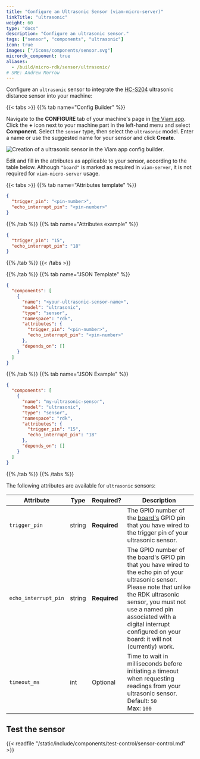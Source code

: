 ```yaml
---
title: "Configure an Ultrasonic Sensor (viam-micro-server)"
linkTitle: "ultrasonic"
weight: 60
type: "docs"
description: "Configure an ultrasonic sensor."
tags: ["sensor", "components", "ultrasonic"]
icon: true
images: ["/icons/components/sensor.svg"]
micrordk_component: true
aliases:
  - /build/micro-rdk/sensor/ultrasonic/
# SME: Andrew Morrow
---
```


Configure an `ultrasonic` sensor to integrate the [HC-S204](https://www.sparkfun.com/products/15569) ultrasonic distance sensor into your machine:

{{< tabs >}}
{{% tab name="Config Builder" %}}

Navigate to the **CONFIGURE** tab of your machine's page in [the Viam app](https://app.viam.com).
Click the **+** icon next to your machine part in the left-hand menu and select **Component**.
Select the `sensor` type, then select the `ultrasonic` model.
Enter a name or use the suggested name for your sensor and click **Create**.

![Creation of a ultrasonic sensor in the Viam app config builder.](/build/micro-rdk/ultrasonic/ultrasonic-sensor-ui-config.png)

Edit and fill in the attributes as applicable to your sensor, according to the table below.
Although `"board"` is marked as required in `viam-server`, it is not required for `viam-micro-server` usage.

{{< tabs >}}
{{% tab name="Attributes template" %}}

```json {class="line-numbers linkable-line-numbers"}
{
  "trigger_pin": "<pin-number>",
  "echo_interrupt_pin": "<pin-number>"
}
```

{{% /tab %}}
{{% tab name="Attributes example" %}}

```json {class="line-numbers linkable-line-numbers"}
{
  "trigger_pin": "15",
  "echo_interrupt_pin": "18"
}
```

{{% /tab %}}
{{< /tabs >}}

{{% /tab %}}
{{% tab name="JSON Template" %}}

```json {class="line-numbers linkable-line-numbers"}
{
  "components": [
    {
      "name": "<your-ultrasonic-sensor-name>",
      "model": "ultrasonic",
      "type": "sensor",
      "namespace": "rdk",
      "attributes": {
        "trigger_pin": "<pin-number>",
        "echo_interrupt_pin": "<pin-number>"
      },
      "depends_on": []
    }
  ]
}
```

{{% /tab %}}
{{% tab name="JSON Example" %}}

```json {class="line-numbers linkable-line-numbers"}
{
  "components": [
    {
      "name": "my-ultrasonic-sensor",
      "model": "ultrasonic",
      "type": "sensor",
      "namespace": "rdk",
      "attributes": {
        "trigger_pin": "15",
        "echo_interrupt_pin": "18"
      },
      "depends_on": []
    }
  ]
}
```

{{% /tab %}}
{{% /tabs %}}

The following attributes are available for `ultrasonic` sensors:

<!-- prettier-ignore -->
| Attribute | Type | Required? | Description |
| --------- | ---- | --------- | ----------- |
| `trigger_pin` | string | **Required** | The GPIO number of the [board's](/components/board/) GPIO pin that you have wired to the trigger pin of your ultrasonic sensor. |
| `echo_interrupt_pin` | string | **Required** | The GPIO number of the board's GPIO pin that you have wired to the echo pin of your ultrasonic sensor. Please note that unlike the RDK ultrasonic sensor, you must not use a named pin associated with a digital interrupt configured on your board: it will not (currently) work. |
| `timeout_ms`  | int | Optional | Time to wait in milliseconds before initiating a timeout when requesting readings from your ultrasonic sensor. <br> Default: `50` <br> Max: `100` |

## Test the sensor

{{< readfile "/static/include/components/test-control/sensor-control.md" >}}
